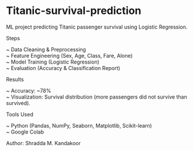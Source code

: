 # Titanic-survival-prediction
ML project predicting Titanic passenger survival using Logistic Regression.
 

Steps

~ Data Cleaning & Preprocessing  
~ Feature Engineering (Sex, Age, Class, Fare, Alone)  
~ Model Training (Logistic Regression)  
~ Evaluation (Accuracy & Classification Report)  

Results

~ Accuracy: ~78%  
~ Visualization: Survival distribution (more passengers did not survive than survived).  

Tools Used

~ Python (Pandas, NumPy, Seaborn, Matplotlib, Scikit-learn)  
~ Google Colab  


Author: Shradda M. Kandakoor  
